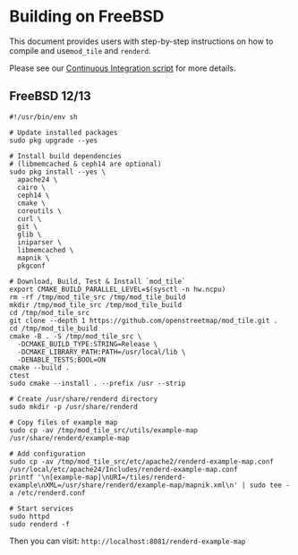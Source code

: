 # Building on FreeBSD

This document provides users with step-by-step instructions on how to compile and use`mod_tile` and `renderd`.

Please see our [Continuous Integration script](/.github/workflows/build-and-test.yml) for more details.

## FreeBSD 12/13

```shell
#!/usr/bin/env sh

# Update installed packages
sudo pkg upgrade --yes

# Install build dependencies
# (libmemcached & ceph14 are optional)
sudo pkg install --yes \
  apache24 \
  cairo \
  ceph14 \
  cmake \
  coreutils \
  curl \
  git \
  glib \
  iniparser \
  libmemcached \
  mapnik \
  pkgconf

# Download, Build, Test & Install `mod_tile`
export CMAKE_BUILD_PARALLEL_LEVEL=$(sysctl -n hw.ncpu)
rm -rf /tmp/mod_tile_src /tmp/mod_tile_build
mkdir /tmp/mod_tile_src /tmp/mod_tile_build
cd /tmp/mod_tile_src
git clone --depth 1 https://github.com/openstreetmap/mod_tile.git .
cd /tmp/mod_tile_build
cmake -B . -S /tmp/mod_tile_src \
  -DCMAKE_BUILD_TYPE:STRING=Release \
  -DCMAKE_LIBRARY_PATH:PATH=/usr/local/lib \
  -DENABLE_TESTS:BOOL=ON
cmake --build .
ctest
sudo cmake --install . --prefix /usr --strip

# Create /usr/share/renderd directory
sudo mkdir -p /usr/share/renderd

# Copy files of example map
sudo cp -av /tmp/mod_tile_src/utils/example-map /usr/share/renderd/example-map

# Add configuration
sudo cp -av /tmp/mod_tile_src/etc/apache2/renderd-example-map.conf /usr/local/etc/apache24/Includes/renderd-example-map.conf
printf '\n[example-map]\nURI=/tiles/renderd-example\nXML=/usr/share/renderd/example-map/mapnik.xml\n' | sudo tee -a /etc/renderd.conf

# Start services
sudo httpd
sudo renderd -f
```

Then you can visit: `http://localhost:8081/renderd-example-map`
